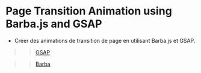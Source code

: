 # Page Transition Animation using Barba.js and GSAP

* Créer des animations de transition de page en utilisant Barba.js et GSAP.

>> [GSAP](https://cdnjs.cloudflare.com/ajax/libs/gsap/3.2.4/gsap.min.js) 

>> [Barba](https://cdnjs.cloudflare.com/ajax/libs/barba.js/0.0.2/barba.js) 